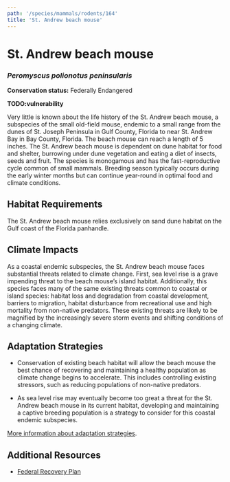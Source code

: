 ```yaml
---
path: '/species/mammals/rodents/164'
title: 'St. Andrew beach mouse'
---
```


# St. Andrew beach mouse
### *Peromyscus polionotus peninsularis*



**Conservation status:** Federally Endangered

**TODO:vulnerability**

Very little is known about the life history of the St. Andrew beach mouse, a subspecies of the small old-field mouse, endemic to a small range from the dunes of St. Joseph Peninsula in Gulf County, Florida to near St. Andrew Bay in Bay County, Florida.  The beach mouse can reach a length of 5 inches.  The St. Andrew beach mouse is dependent on dune habitat for food and shelter, burrowing under dune vegetation and eating a diet of insects, seeds and fruit.   The species is monogamous and has the fast-reproductive cycle common of small mammals.  Breeding season typically occurs during the early winter months but can continue year-round in optimal food and climate conditions.

    
## Habitat Requirements

The St. Andrew beach mouse relies exclusively on sand dune habitat on the Gulf coast of the Florida panhandle.

## Climate Impacts

As a coastal endemic subspecies, the St. Andrew beach mouse faces substantial threats related to climate change.  First, sea level rise is a grave impending threat to the beach mouse’s island habitat.  Additionally, this species faces many of the same existing threats common to coastal or island species: habitat loss and degradation from coastal development, barriers to migration, habitat disturbance from recreational use and high mortality from non-native predators.  These existing threats are likely to be magnified by the increasingly severe storm events and shifting conditions of a changing climate.

## Adaptation Strategies

- Conservation of existing beach habitat will allow the beach mouse the best chance of recovering and maintaining a healthy population as climate change begins to accelerate.  This includes controlling existing stressors, such as reducing populations of non-native predators.

- As sea level rise may eventually become too great a threat for the St. Andrew beach mouse in its current habitat, developing and maintaining a captive breeding population is a strategy to consider for this coastal endemic subspecies.


[More information about adaptation strategies](/strategies).


## Additional Resources

- [Federal Recovery Plan](https://ecos.fws.gov/docs/recovery_plan/20110104_SABM_recov_plan_FINAL.pdf)
